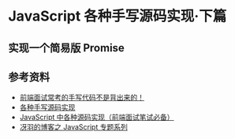 # JavaScript 各种手写源码实现·下篇

## 实现一个简易版 Promise

## 参考资料

- [前端面试常考的手写代码不是背出来的！](https://juejin.im/post/5e57048b6fb9a07cc845a9ef)
- [各种手写源码实现](https://mp.weixin.qq.com/s?__biz=Mzg5ODA5NTM1Mw==&mid=2247485202&idx=1&sn=1a668530cdce1eaf53c2ec6d796fdd7b&chksm=c0668684f7110f922045c7a4539f78c51458ccafd5204ba7d89ad461ed360a1c14ed07778068&mpshare=1&scene=23&srcid=0329UG1H5LSPIxcKsQwUWXlo&sharer_sharetime=1585447184050&sharer_shareid=73865875704bcba3caa8b09c62f6bd7a%23rd)
- [JavaScript 中各种源码实现（前端面试笔试必备）](https://maimai.cn/article/detail?fid=1414317645&efid=GX16EiGB-SbwDA5N9-zXBQ&use_rn=1&from=timeline&isappinstalled=0)
- [冴羽的博客之 JavaScript 专题系列](https://github.com/mqyqingfeng/Blog)

